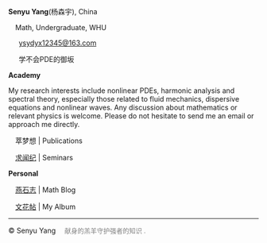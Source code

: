 <style>
.bjimg{
  position: fixed;
  top: 0;
  left: 0;
  width:100%;
height:100%;
min-width: 1000px;
z-index:-10;
zoom: 1;
  background-image: url();
  background-repeat: no-repeat;
  background-size: contain;
  background-position: center 0;
  opacity: 0.3;
  }
</style>
<head>    
  <script src="https://kit.fontawesome.com/c61fec31c6.js" crossorigin="anonymous"></script>
  <script src="https://cdn.mathjax.org/mathjax/latest/MathJax.js?config=TeX-AMS-MML_HTMLorMML" type="text/javascript"></script>
<script type="text/x-mathjax-config">
MathJax.Hub.Config({
        tex2jax: {
        skipTags: ['script', 'noscript', 'style', 'textarea', 'pre'],
        inlineMath: [['$','$']]
        }
});
</script>
</head>
<div class="bjimg"></div>

<b>Senyu Yang</b>(杨森宇), China <br>

 &emsp;Math, Undergraduate, WHU <br>

 &emsp;<i class="fas fa-envelope"></i>&ensp;ysydyx12345@163.com<br/>
 
 &emsp;<a class="icon" target="_blank" rel="noopener" href="https://www.zhihu.com/people/syy-24-75"><i class="fa-brands fa-zhihu"></i></a>&ensp;学不会PDE的御坂<br/>
      
<b>Academy</b> <br> 

My research interests include nonlinear PDEs, harmonic analysis and spectral theory, especially those related to fluid mechanics, dispersive equations and nonlinear waves. Any discussion about mathematics or relevant physics is welcome. Please do not hesitate to send me an email or approach me directly. <br>

&emsp;萃梦想 \| Publications <br>

&emsp;[求闻纪](https://SenyuYangPDELearner.github.io/seminars/) \| Seminars<br/>

<b>Personal</b> <br>

&emsp;[燕石志](https://SenyuYangPDELearner.github.io/blog) \| Math Blog<br>

&emsp;[文花帖](https://senyuyangpdelearner.github.io/record) \| My Album

<hr style="height:1px">

&copy; Senyu Yang &emsp;<font size="2" color="grey">献身的羔羊守护强者的知识 .</font>
